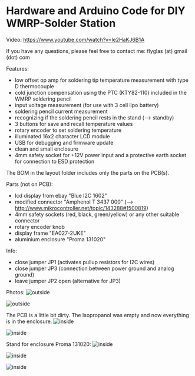 # Hardware and Arduino Code for DIY WMRP-Solder Station

Video: https://www.youtube.com/watch?v=le2HaKJ6B1A

If you have any questions, please feel free to contact me: flyglas (at) gmail (dot) com


Features:
* low offset op amp for soldering tip temperature measurement with type D thermocouple
* cold junction compensation using the PTC (KTY82-110) included in the WMRP soldering pencil
* input voltage measurement (for use with 3 cell lipo battery)
* soldering pencil current measurement 
* recognizing if the soldering pencil rests in the stand (--> standby)
* 3 buttons for save and recall temperature values
* rotary encoder to set soldering temperature
* illuminated 16x2 character LCD module
* USB for debugging and firmware update
* clean and small enclosure
* 4mm safety socket for +12V power input and a protective earth socket for connection to ESD protection


The BOM in the layout folder includes only the parts on the PCB(s).

Parts (not on PCB):
* lcd display from ebay "Blue I2C 1602"
* modified connector "Amphenol T 3437 000" (--> http://www.mikrocontroller.net/topic/143288#1500819)
* 4mm safety sockets (red, black, green/yellow) or any other suitable connector
* rotary encoder knob
* display frame "EA027-2UKE"
* aluminium enclosure "Proma 131020"

Info:
* close jumper JP1 (activates pullup resistors for I2C wires)
* close jumper JP3 (connection between power ground and analog ground)
* leave jumper JP2 open (alternative for JP3)

Photos:
![outside](https://github.com/FlyGlas/WMRP/blob/master/pictures/IMG_20150507_002144.jpg "outside")

![outside](https://github.com/FlyGlas/WMRP/blob/master/pictures/IMG_20150412_134210.jpg "outside")

The PCB is a little bit dirty. The Isopropanol was empty and now everything is in the enclosure.
![inside](https://github.com/FlyGlas/WMRP/blob/master/pictures/IMG_20150411_152047.jpg "inside")

![inside](https://github.com/FlyGlas/WMRP/blob/master/pictures/IMG_20150411_152116.jpg "inside")

Stand for enclosure Proma 131020:
![inside](https://github.com/FlyGlas/WMRP/blob/master/stand/IMG_20150928_124547.jpg "inside")

![inside](https://github.com/FlyGlas/WMRP/blob/master/stand/IMG_20150928_125554.jpg "inside")

![inside](https://github.com/FlyGlas/WMRP/blob/master/stand/wmrp_stand_30deg.png "inside")
